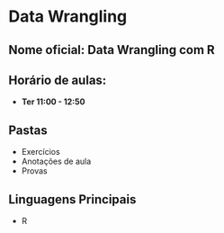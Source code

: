 # Data Wrangling

## Nome oficial: Data Wrangling com R
## Horário de aulas:
* **Ter 11:00 - 12:50**

## Pastas
* Exercícios
* Anotações de aula
* Provas

## Linguagens Principais
* R